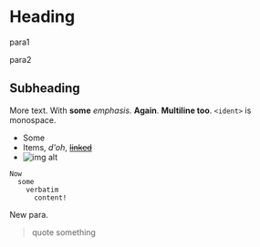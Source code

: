 # Heading
para1

para2

## Subheading

More text.
With **some** *emphasis*. **Again**. **Multiline
too**.
`<ident>` is monospace.
* Some
* Items, *d'oh*, ~~[linked](http://foo.bar)~~
* ![img alt](foo.jpg)
```
Now
  some
    verbatim
      content!
```

New para.
> quote
> something
